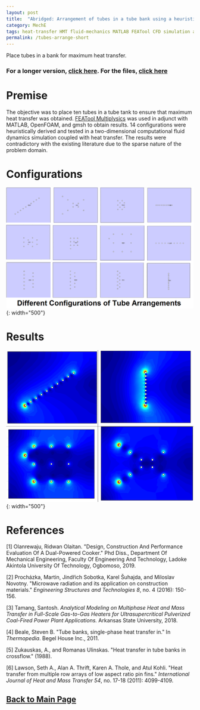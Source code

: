 ```yaml
---
layout: post
title:  "Abridged: Arrangement of tubes in a tube bank using a heuristic approach"
category: MechE
tags: heat-transfer HMT fluid-mechanics MATLAB FEATool CFD simulation abridged
permalink: /tubes-arrange-short
---
```

Place tubes in a bank for maximum heat transfer.
<!--more-->

### For a longer version, [click here](https://minerva-007.github.io/HMT-L-tubes-in-a-bank). For the files, [click here](https://github.com/Minerva-007/HMT-L-OEL)

# Premise
The objective was to place ten tubes in a tube tank to ensure that maximum heat transfer was obtained. [FEATool Multiplysics](https://www.featool.com/) was used in adjunct with MATLAB, OpenFOAM, and gmsh to obtain results. 14 configurations were heuristically derived and tested in a two-dimensional computational fluid dynamics simulation coupled with heat transfer. The results were contradictory with the existing literature due to the sparse nature of the problem domain.

# Configurations

![Configurations](\assets\images\HMT-L\1.jpg){: width="500"}
# Results


![Contours](\assets\images\HMT-L\fourcontours.jpg){: width="500"}


# References
[1] Olanrewaju, Ridwan Olaitan. "Design, Construction And Performance Evaluation Of A Dual-Powered Cooker." Phd Diss., Department Of Mechanical Engineering, Faculty Of Engineering And Technology, Ladoke Akintola University Of Technology, Ogbomoso, 2019.

[2] Procházka, Martin, Jindřich Sobotka, Karel Šuhajda, and Miloslav Novotny. "Microwave radiation and its application on construction materials." _Engineering Structures and Technologies 8_, no. 4 (2016): 150-156.

[3] Tamang, Santosh. _Analytical Modeling on Multiphase Heat and Mass Transfer in Full-Scale Gas-to-Gas Heaters for Ultrasupercritical Pulverized Coal-Fired Power Plant Applications._ Arkansas State University, 2018.

[4] Beale, Steven B. "Tube banks, single-phase heat transfer in." In _Thermopedia_. Begel House Inc., 2011.

[5] Zukauskas, A., and Romanas Ulinskas. "Heat transfer in tube banks in crossflow." (1988).

[6] Lawson, Seth A., Alan A. Thrift, Karen A. Thole, and Atul Kohli. "Heat transfer from multiple row arrays of low aspect ratio pin fins." _International Journal of Heat and Mass Transfer 54_, no. 17-18 (2011): 4099-4109.

## [Back to Main Page](https://minerva-007.github.io/)
